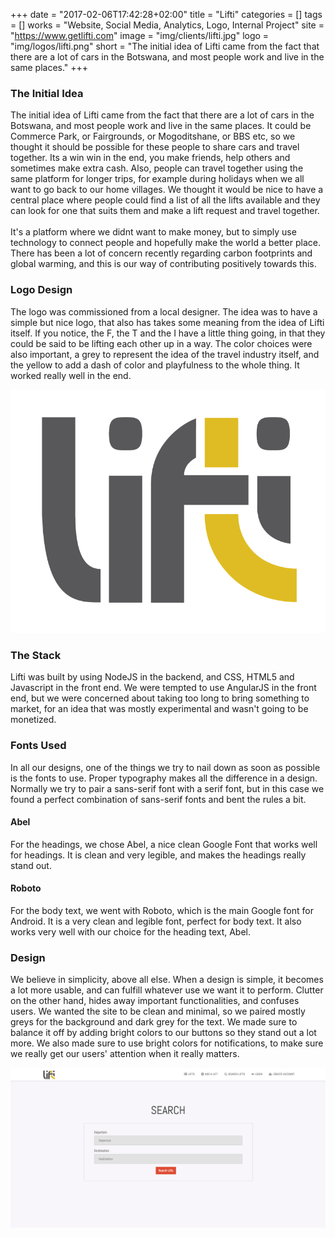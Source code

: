 +++
date = "2017-02-06T17:42:28+02:00"
title = "Lifti"
categories = []
tags = []
works = "Website, Social Media, Analytics, Logo, Internal Project"
site = "https://www.getlifti.com"
image = "img/clients/lifti.jpg"
logo = "img/logos/lifti.png"
short = "The initial idea of Lifti came from the fact that there are a lot of cars in the Botswana, and most people work and live in the same places."
+++

### The Initial Idea
The initial idea of Lifti came from the fact that there are a lot of cars in the Botswana, and most people work and live in the same places. It could be Commerce Park, or Fairgrounds, or Mogoditshane, or BBS etc, so we thought it should be possible for these people to share cars and travel together. Its a win win in the end, you make friends, help others and sometimes make extra cash. Also, people can travel together using the same platform for longer trips, for example during holidays when we all want to go back to our home villages. We thought it would be nice to have a central place where people could find a list of all the lifts available and they can look for one that suits them and make a lift request and travel together.
<br>
<br>
It's a platform where we didnt want to make money, but to simply use technology to connect people and hopefully make the world a better place. There has been a lot of concern recently regarding carbon footprints and global warming, and this is our way of contributing positively towards this.

### Logo Design
The logo was commissioned from a local designer. The idea was to have a simple but nice logo, that also has takes some meaning from the idea of Lifti itself. If you notice, the F, the T and the I have a little thing going, in that they could be said to be lifting each other up in a way. The color choices were also important, a grey to represent the idea of the travel industry itself, and the yellow to add a dash of color and playfulness to the whole thing. It worked really well in the end.

<p class='case-study-logo' markdown='1'>
<img src="/img/logos/lifti.png" alt="Lifi Logo" class="img-responsive">
</p>

### The Stack
Lifti was built by using NodeJS in the backend, and CSS, HTML5 and Javascript in the front end. We were tempted to use AngularJS in the front end, but we were concerned about taking too long to bring something to market, for an idea that was mostly experimental and wasn't going to be monetized.

### Fonts Used
In all our designs, one of the things we try to nail down as soon as possible is the fonts to use. Proper typography makes all the difference in a design. Normally we try to pair a sans-serif font with a serif font, but in this case we found a perfect combination of sans-serif fonts and bent the rules a bit.
#### Abel
For the headings, we chose Abel, a nice clean Google Font that works well for headings. It is clean and very legible, and makes the headings really stand out.

#### Roboto
For the body text, we went with Roboto, which is the main Google font for Android. It is a very clean and legible font, perfect for body text. It also works very well with our choice for the heading text, Abel.

### Design
We believe in simplicity, above all else. When a design is simple, it becomes a lot more usable, and can fulfill whatever use we want it to perform. Clutter on the other hand, hides away important functionalities, and confuses users. We wanted the site to be clean and minimal, so we paired mostly greys for the background and dark grey for the text. We made sure to balance it off by adding bright colors to our buttons so they stand out a lot more. We also made sure to use bright colors for notifications, to make sure we really get our users' attention when it really matters.

<p class='screenshots' markdown='1'>
<img src="/img/screenshots/lifti-1.png" alt="Lifti Design" class="img-responsive">
</p>




